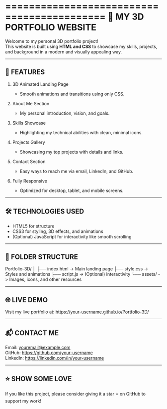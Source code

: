 ===========================================
🌟 MY 3D PORTFOLIO WEBSITE
===========================================

Welcome to my personal 3D portfolio project!  
This website is built using **HTML and CSS** to showcase my 
skills, projects, and background in a modern and visually 
appealing way.

-------------------------------------------
🚀 FEATURES
-------------------------------------------
1. 3D Animated Landing Page
   - Smooth animations and transitions using only CSS.

2. About Me Section
   - My personal introduction, vision, and goals.

3. Skills Showcase
   - Highlighting my technical abilities with clean, minimal icons.

4. Projects Gallery
   - Showcasing my top projects with details and links.

5. Contact Section
   - Easy ways to reach me via email, LinkedIn, and GitHub.

6. Fully Responsive
   - Optimized for desktop, tablet, and mobile screens.

-------------------------------------------
🛠️ TECHNOLOGIES USED
-------------------------------------------
- HTML5 for structure
- CSS3 for styling, 3D effects, and animations
- (Optional) JavaScript for interactivity like smooth scrolling

-------------------------------------------
📂 FOLDER STRUCTURE
-------------------------------------------
Portfolio-3D/
│
├── index.html       -> Main landing page
├── style.css        -> Styles and animations
├── script.js        -> (Optional) interactivity
└── assets/          -> Images, icons, and other resources

-------------------------------------------
🌐 LIVE DEMO
-------------------------------------------
Visit my live portfolio at:
https://your-username.github.io/Portfolio-3D/

-------------------------------------------
📬 CONTACT ME
-------------------------------------------
Email: youremail@example.com  
GitHub: https://github.com/your-username  
LinkedIn: https://linkedin.com/in/your-username  

-------------------------------------------
⭐ SHOW SOME LOVE
-------------------------------------------
If you like this project, please consider giving it a star ⭐
on GitHub to support my work!
